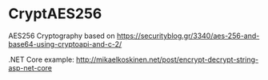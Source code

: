 # CryptAES256
AES256 Cryptography 
based on https://securityblog.gr/3340/aes-256-and-base64-using-cryptoapi-and-c-2/

.NET Core example: http://mikaelkoskinen.net/post/encrypt-decrypt-string-asp-net-core

